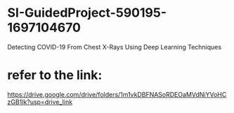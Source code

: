 # SI-GuidedProject-590195-1697104670
Detecting COVID-19 From Chest X-Rays Using Deep Learning Techniques
# refer to the link:
https://drive.google.com/drive/folders/1m1vkDBFNASoRDEOaMVdNiYVoHCzGB1Ik?usp=drive_link
